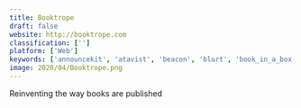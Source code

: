 ```yaml
---
title: Booktrope
draft: false 
website: http://booktrope.com
classification: ['']
platform: ['Web']
keywords: ['announcekit', 'atavist', 'beacon', 'blurt', 'book_in_a_box', 'createspace', 'freewrite_smart_typewriter', 'geospark', 'i_lazy_to_read', 'inkshares', 'liberio', 'lofree_four_seasons_keyboard', 'magcloud', 'mkdocs', 'publishdrive', 'rally_by_eventbrite', 'reedsy', 'refly', 'skydocs', 'squibler', 'tablo', 'trusted_contacts']
image: 2020/04/Booktrope.png
---
```

Reinventing the way books are published